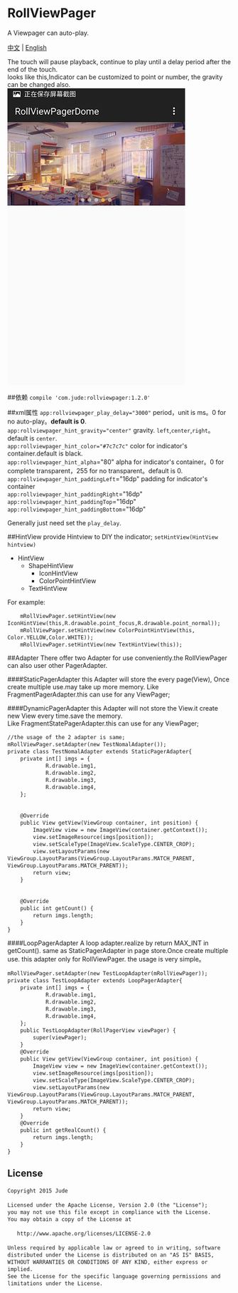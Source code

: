 # RollViewPager
A Viewpager can auto-play.

[中文](https://github.com/Jude95/RollViewPager/blob/master/README.md) | [English](https://github.com/Jude95/RollViewPager/blob/master/README_en.md)

The touch will pause playback, continue to play until a delay period after the end of the touch.  
looks like this,Indicator can be customized to point or number, the gravity can be changed also.   
![example](example.jpg)

##依赖
`compile 'com.jude:rollviewpager:1.2.0'`

##xml属性
`app:rollviewpager_play_delay="3000"`  period，unit is ms。0 for no auto-play。**default is 0**.   
`app:rollviewpager_hint_gravity="center"` gravity. `left`,`center`,`right`。default is `center`.  
`app:rollviewpager_hint_color="#7c7c7c"`  color for indicator's container.default is black.  
`app:rollviewpager_hint_alpha`="80"  alpha for indicator's container。0 for complete transparent，255 for no transparent。default is 0.  
`app:rollviewpager_hint_paddingLeft`="16dp"  padding for indicator's container  
`app:rollviewpager_hint_paddingRight`="16dp"  
`app:rollviewpager_hint_paddingTop`="16dp"  
`app:rollviewpager_hint_paddingBottom`="16dp"  

Generally just need set the `play_delay`.  

##HintView
provide Hintview to DIY the indicator;
`setHintView(HintView hintview)`   
 
+ HintView
    + ShapeHintView 
        + IconHintView  
        + ColorPointHintView    
    + TextHintView  
    
For example:

        mRollViewPager.setHintView(new IconHintView(this,R.drawable.point_focus,R.drawable.point_normal));
        mRollViewPager.setHintView(new ColorPointHintView(this, Color.YELLOW,Color.WHITE));
        mRollViewPager.setHintView(new TextHintView(this));

##Adapter
There offer two Adapter for use conveniently.the RollViewPager can also user other PagerAdapter.

####StaticPagerAdapter
this Adapter will store the every page(View), Once create multiple use.may take up more memory.
Like FragmentPagerAdapter.this can use for any ViewPager;  

####DynamicPagerAdapter
this Adapter will not store the View.it create new View every time.save the memory.    
Like FragmentStatePagerAdapter.this can use for any ViewPager;  

    //the usage of the 2 adapter is same;
    mRollViewPager.setAdapter(new TestNomalAdapter());
    private class TestNomalAdapter extends StaticPagerAdapter{
        private int[] imgs = {
                R.drawable.img1,
                R.drawable.img2,
                R.drawable.img3,
                R.drawable.img4,
        };


        @Override
        public View getView(ViewGroup container, int position) {
            ImageView view = new ImageView(container.getContext());
            view.setImageResource(imgs[position]);
            view.setScaleType(ImageView.ScaleType.CENTER_CROP);
            view.setLayoutParams(new ViewGroup.LayoutParams(ViewGroup.LayoutParams.MATCH_PARENT, ViewGroup.LayoutParams.MATCH_PARENT));
            return view;
        }


        @Override
        public int getCount() {
            return imgs.length;
        }
    }

####LoopPagerAdapter
A loop adapter.realize by return MAX_INT in getCount().
same as StaticPagerAdapter in page store.Once create multiple use.
this adapter only for RollViewPager. 
the usage is very simple。

    mRollViewPager.setAdapter(new TestLoopAdapter(mRollViewPager));
    private class TestLoopAdapter extends LoopPagerAdapter{
        private int[] imgs = {
                R.drawable.img1,
                R.drawable.img2,
                R.drawable.img3,
                R.drawable.img4,
        };
        public TestLoopAdapter(RollPagerView viewPager) {
            super(viewPager);
        }
        @Override
        public View getView(ViewGroup container, int position) {
            ImageView view = new ImageView(container.getContext());
            view.setImageResource(imgs[position]);
            view.setScaleType(ImageView.ScaleType.CENTER_CROP);
            view.setLayoutParams(new ViewGroup.LayoutParams(ViewGroup.LayoutParams.MATCH_PARENT, ViewGroup.LayoutParams.MATCH_PARENT));
            return view;
        }
        @Override
        public int getRealCount() {
            return imgs.length;
        }
    }


License
-------

    Copyright 2015 Jude

    Licensed under the Apache License, Version 2.0 (the "License");
    you may not use this file except in compliance with the License.
    You may obtain a copy of the License at

       http://www.apache.org/licenses/LICENSE-2.0

    Unless required by applicable law or agreed to in writing, software
    distributed under the License is distributed on an "AS IS" BASIS,
    WITHOUT WARRANTIES OR CONDITIONS OF ANY KIND, either express or implied.
    See the License for the specific language governing permissions and
    limitations under the License.
